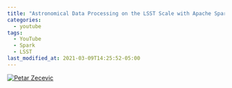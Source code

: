 ```yaml
---
title: "Astronomical Data Processing on the LSST Scale with Apache Spark"
categories:
  - youtube
tags:
  - YouTube
  - Spark
  - LSST
last_modified_at: 2021-03-09T14:25:52-05:00
---
```


[![Petar Zecevic](https://img.youtube.com/vi/XV8kRCElU_M/0.jpg)](https://www.youtube.com/watch?v=XV8kRCElU_M "Title")

